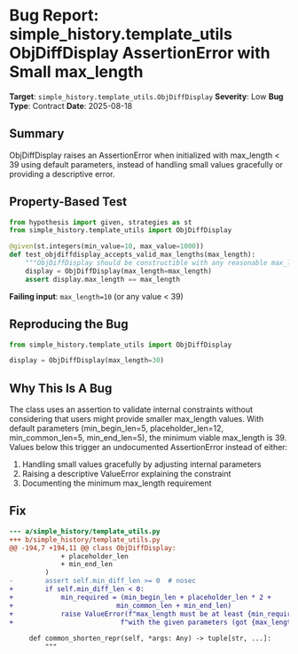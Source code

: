 # Bug Report: simple_history.template_utils ObjDiffDisplay AssertionError with Small max_length

**Target**: `simple_history.template_utils.ObjDiffDisplay`
**Severity**: Low
**Bug Type**: Contract
**Date**: 2025-08-18

## Summary

ObjDiffDisplay raises an AssertionError when initialized with max_length < 39 using default parameters, instead of handling small values gracefully or providing a descriptive error.

## Property-Based Test

```python
from hypothesis import given, strategies as st
from simple_history.template_utils import ObjDiffDisplay

@given(st.integers(min_value=10, max_value=1000))
def test_objdiffdisplay_accepts_valid_max_lengths(max_length):
    """ObjDiffDisplay should be constructible with any reasonable max_length."""
    display = ObjDiffDisplay(max_length=max_length)
    assert display.max_length == max_length
```

**Failing input**: `max_length=10` (or any value < 39)

## Reproducing the Bug

```python
from simple_history.template_utils import ObjDiffDisplay

display = ObjDiffDisplay(max_length=30)
```

## Why This Is A Bug

The class uses an assertion to validate internal constraints without considering that users might provide smaller max_length values. With default parameters (min_begin_len=5, placeholder_len=12, min_common_len=5, min_end_len=5), the minimum viable max_length is 39. Values below this trigger an undocumented AssertionError instead of either:
1. Handling small values gracefully by adjusting internal parameters
2. Raising a descriptive ValueError explaining the constraint
3. Documenting the minimum max_length requirement

## Fix

```diff
--- a/simple_history/template_utils.py
+++ b/simple_history/template_utils.py
@@ -194,7 +194,11 @@ class ObjDiffDisplay:
             + placeholder_len
             + min_end_len
         )
-        assert self.min_diff_len >= 0  # nosec
+        if self.min_diff_len < 0:
+            min_required = (min_begin_len + placeholder_len * 2 + 
+                          min_common_len + min_end_len)
+            raise ValueError(f"max_length must be at least {min_required} "
+                           f"with the given parameters (got {max_length})")
 
     def common_shorten_repr(self, *args: Any) -> tuple[str, ...]:
         """
```